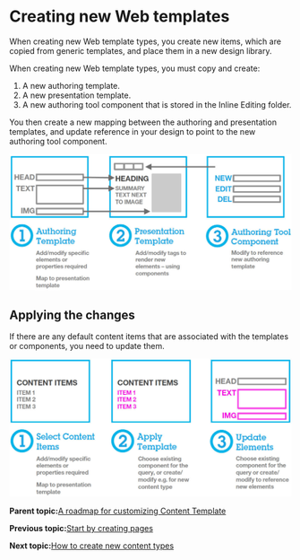 # Creating new Web templates 

When creating new Web template types, you create new items, which are copied from generic templates, and place them in a new design library.

When creating new Web template types, you must copy and create:

1.  A new authoring template.
2.  A new presentation template.
3.  A new authoring tool component that is stored in the Inline Editing folder.

You then create a new mapping between the authoring and presentation templates, and update reference in your design to point to the new authoring tool component.

![](../images/ctc_gs_custom_new_content_type.jpg)

## Applying the changes

If there are any default content items that are associated with the templates or components, you need to update them.

![This diagram describes how you need to update content items and apply templates.](../images/ctc_gs_custom_apply_changes.jpg)

**Parent topic:**[A roadmap for customizing Content Template ](../ctc/ctc_gs_custom.md)

**Previous topic:**[Start by creating pages ](../ctc/ctc_gs_custom_pages.md)

**Next topic:**[How to create new content types ](../ctc/ctc_gs_custom_content.md)

